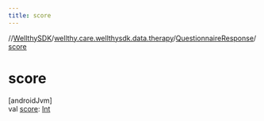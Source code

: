 ```yaml
---
title: score
---
```

//[WellthySDK](../../../index.html)/[wellthy.care.wellthysdk.data.therapy](../index.html)/[QuestionnaireResponse](index.html)/[score](score.html)



# score



[androidJvm]\
val [score](score.html): [Int](https://kotlinlang.org/api/latest/jvm/stdlib/kotlin/-int/index.html)




